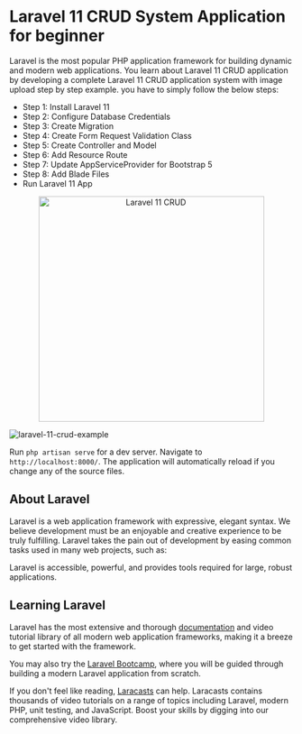 # Laravel 11 CRUD System Application for beginner

  Laravel is the most popular PHP application framework for building dynamic and modern web applications. You learn about Laravel 11 CRUD application by developing a complete Laravel 11 CRUD application system with image upload step by step example. you have to simply follow the below steps:
  - Step 1: Install Laravel 11
  - Step 2: Configure Database Credentials
  - Step 3: Create Migration
  - Step 4: Create Form Request Validation Class
  - Step 5: Create Controller and Model
  - Step 6: Add Resource Route
  - Step 7: Update AppServiceProvider for Bootstrap 5
  - Step 8: Add Blade Files
  - Run Laravel 11 App

<p align="center"><a href="https://creativehabib.com" target="_blank"><img src="https://i.postimg.cc/Lm78pcT6/Laravel-11-crud-example.png" width="400" alt="Laravel 11 CRUD"></a></p>

![laravel-11-crud-example](https://i.postimg.cc/Lm78pcT6/Laravel-11-crud-example.png)

 Run `php artisan serve` for a dev server. Navigate to `http://localhost:8000/`. The application will automatically reload if you change any of the source files.


## About Laravel

Laravel is a web application framework with expressive, elegant syntax. We believe development must be an enjoyable and creative experience to be truly fulfilling. Laravel takes the pain out of development by easing common tasks used in many web projects, such as:

Laravel is accessible, powerful, and provides tools required for large, robust applications.

## Learning Laravel

Laravel has the most extensive and thorough [documentation](https://laravel.com/docs) and video tutorial library of all modern web application frameworks, making it a breeze to get started with the framework.

You may also try the [Laravel Bootcamp](https://bootcamp.laravel.com), where you will be guided through building a modern Laravel application from scratch.

If you don't feel like reading, [Laracasts](https://laracasts.com) can help. Laracasts contains thousands of video tutorials on a range of topics including Laravel, modern PHP, unit testing, and JavaScript. Boost your skills by digging into our comprehensive video library.
